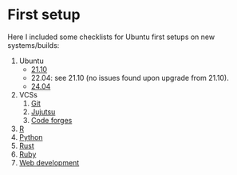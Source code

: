 # First setup

Here I included some checklists for Ubuntu first setups on new systems/builds:

1. Ubuntu
   - [21.10](ubuntu/21.10.md)
   - 22.04: see 21.10 (no issues found upon upgrade from 21.10).
   - [24.04](ubuntu/24.04.md)
2. VCSs
   1. [Git](git.md)
   2. [Jujutsu](jujutsu.md)
   3. [Code forges](code-forges.md)
3. [R](r.md)
4. [Python](python.md)
5. [Rust](rust.md)
6. [Ruby](ruby.md)
7. [Web development](web.md)
